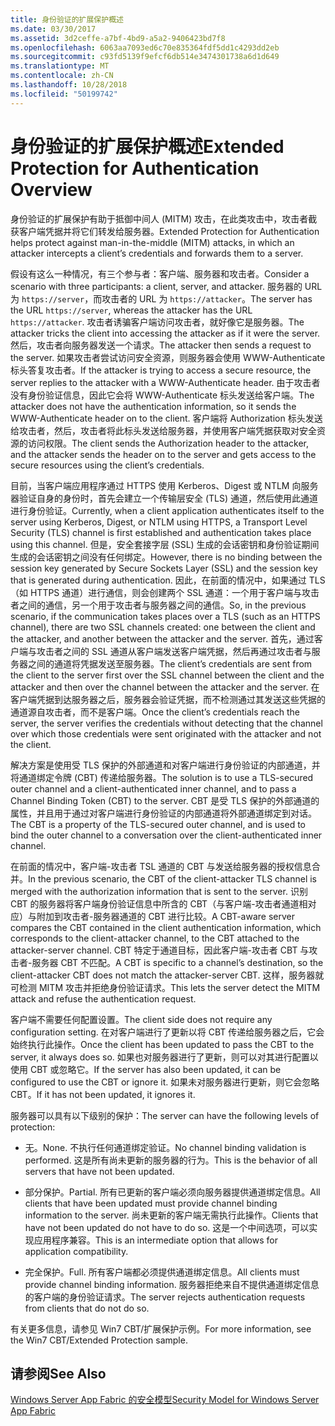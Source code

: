 ```yaml
---
title: 身份验证的扩展保护概述
ms.date: 03/30/2017
ms.assetid: 3d2ceffe-a7bf-4bd9-a5a2-9406423bd7f8
ms.openlocfilehash: 6063aa7093ed6c70e835364fdf5dd1c4293dd2eb
ms.sourcegitcommit: c93fd5139f9efcf6db514e3474301738a6d1d649
ms.translationtype: MT
ms.contentlocale: zh-CN
ms.lasthandoff: 10/28/2018
ms.locfileid: "50199742"
---
```

# <a name="extended-protection-for-authentication-overview"></a><span data-ttu-id="71762-102">身份验证的扩展保护概述</span><span class="sxs-lookup"><span data-stu-id="71762-102">Extended Protection for Authentication Overview</span></span>
<span data-ttu-id="71762-103">身份验证的扩展保护有助于抵御中间人 (MITM) 攻击，在此类攻击中，攻击者截获客户端凭据并将它们转发给服务器。</span><span class="sxs-lookup"><span data-stu-id="71762-103">Extended Protection for Authentication helps protect against man-in-the-middle (MITM) attacks, in which an attacker intercepts a client’s credentials and forwards them to a server.</span></span>  
  
 <span data-ttu-id="71762-104">假设有这么一种情况，有三个参与者：客户端、服务器和攻击者。</span><span class="sxs-lookup"><span data-stu-id="71762-104">Consider a scenario with three participants: a client, server, and attacker.</span></span> <span data-ttu-id="71762-105">服务器的 URL 为 `https://server`，而攻击者的 URL 为 `https://attacker`。</span><span class="sxs-lookup"><span data-stu-id="71762-105">The server has the URL `https://server`, whereas the attacker has the URL `https://attacker`.</span></span> <span data-ttu-id="71762-106">攻击者诱骗客户端访问攻击者，就好像它是服务器。</span><span class="sxs-lookup"><span data-stu-id="71762-106">The attacker tricks the client into accessing the attacker as if it were the server.</span></span> <span data-ttu-id="71762-107">然后，攻击者向服务器发送一个请求。</span><span class="sxs-lookup"><span data-stu-id="71762-107">The attacker then sends a request to the server.</span></span> <span data-ttu-id="71762-108">如果攻击者尝试访问安全资源，则服务器会使用 WWW-Authenticate 标头答复攻击者。</span><span class="sxs-lookup"><span data-stu-id="71762-108">If the attacker is trying to access a secure resource, the server replies to the attacker with a WWW-Authenticate header.</span></span> <span data-ttu-id="71762-109">由于攻击者没有身份验证信息，因此它会将 WWW-Authenticate 标头发送给客户端。</span><span class="sxs-lookup"><span data-stu-id="71762-109">The attacker does not have the authentication information, so it sends the WWW-Authenticate header on to the client.</span></span> <span data-ttu-id="71762-110">客户端将 Authorization 标头发送给攻击者，然后，攻击者将此标头发送给服务器，并使用客户端凭据获取对安全资源的访问权限。</span><span class="sxs-lookup"><span data-stu-id="71762-110">The client sends the Authorization header to the attacker, and the attacker sends the header on to the server and gets access to the secure resources using the client’s credentials.</span></span>  
  
 <span data-ttu-id="71762-111">目前，当客户端应用程序通过 HTTPS 使用 Kerberos、Digest 或 NTLM 向服务器验证自身的身份时，首先会建立一个传输层安全 (TLS) 通道，然后使用此通道进行身份验证。</span><span class="sxs-lookup"><span data-stu-id="71762-111">Currently, when a client application authenticates itself to the server using Kerberos, Digest, or NTLM using HTTPS, a Transport Level Security (TLS) channel is first established and authentication takes place using this channel.</span></span> <span data-ttu-id="71762-112">但是，安全套接字层 (SSL) 生成的会话密钥和身份验证期间生成的会话密钥之间没有任何绑定。</span><span class="sxs-lookup"><span data-stu-id="71762-112">However, there is no binding between the session key generated by Secure Sockets Layer (SSL) and the session key that is generated during authentication.</span></span> <span data-ttu-id="71762-113">因此，在前面的情况中，如果通过 TLS（如 HTTPS 通道）进行通信，则会创建两个 SSL 通道：一个用于客户端与攻击者之间的通信，另一个用于攻击者与服务器之间的通信。</span><span class="sxs-lookup"><span data-stu-id="71762-113">So, in the previous scenario, if the communication takes places over a TLS (such as an HTTPS channel), there are two SSL channels created: one between the client and the attacker, and another between the attacker and the server.</span></span> <span data-ttu-id="71762-114">首先，通过客户端与攻击者之间的 SSL 通道从客户端发送客户端凭据，然后再通过攻击者与服务器之间的通道将凭据发送至服务器。</span><span class="sxs-lookup"><span data-stu-id="71762-114">The client’s credentials are sent from the client to the server first over the SSL channel between the client and the attacker and then over the channel between the attacker and the server.</span></span> <span data-ttu-id="71762-115">在客户端凭据到达服务器之后，服务器会验证凭据，而不检测通过其发送这些凭据的通道源自攻击者，而不是客户端。</span><span class="sxs-lookup"><span data-stu-id="71762-115">Once the client’s credentials reach the server, the server verifies the credentials without detecting that the channel over which those credentials were sent originated with the attacker and not the client.</span></span>  
  
 <span data-ttu-id="71762-116">解决方案是使用受 TLS 保护的外部通道和对客户端进行身份验证的内部通道，并将通道绑定令牌 (CBT) 传递给服务器。</span><span class="sxs-lookup"><span data-stu-id="71762-116">The solution is to use a TLS-secured outer channel and a client-authenticated inner channel, and to pass a Channel Binding Token (CBT) to the server.</span></span> <span data-ttu-id="71762-117">CBT 是受 TLS 保护的外部通道的属性，并且用于通过对客户端进行身份验证的内部通道将外部通道绑定到对话。</span><span class="sxs-lookup"><span data-stu-id="71762-117">The CBT is a property of the TLS-secured outer channel, and is used to bind the outer channel to a conversation over the client-authenticated inner channel.</span></span>  
  
 <span data-ttu-id="71762-118">在前面的情况中，客户端-攻击者 TSL 通道的 CBT 与发送给服务器的授权信息合并。</span><span class="sxs-lookup"><span data-stu-id="71762-118">In the previous scenario, the CBT of the client-attacker TLS channel is merged with the authorization information that is sent to the server.</span></span> <span data-ttu-id="71762-119">识别 CBT 的服务器将客户端身份验证信息中所含的 CBT（与客户端-攻击者通道相对应）与附加到攻击者-服务器通道的 CBT 进行比较。</span><span class="sxs-lookup"><span data-stu-id="71762-119">A CBT-aware server compares the CBT contained in the client authentication information, which corresponds to the client-attacker channel, to the CBT attached to the attacker-server channel.</span></span> <span data-ttu-id="71762-120">CBT 特定于通道目标，因此客户端-攻击者 CBT 与攻击者-服务器 CBT 不匹配。</span><span class="sxs-lookup"><span data-stu-id="71762-120">A CBT is specific to a channel’s destination, so the client-attacker CBT does not match the attacker-server CBT.</span></span> <span data-ttu-id="71762-121">这样，服务器就可检测 MITM 攻击并拒绝身份验证请求。</span><span class="sxs-lookup"><span data-stu-id="71762-121">This lets the server detect the MITM attack and refuse the authentication request.</span></span>  
  
 <span data-ttu-id="71762-122">客户端不需要任何配置设置。</span><span class="sxs-lookup"><span data-stu-id="71762-122">The client side does not require any configuration setting.</span></span> <span data-ttu-id="71762-123">在对客户端进行了更新以将 CBT 传递给服务器之后，它会始终执行此操作。</span><span class="sxs-lookup"><span data-stu-id="71762-123">Once the client has been updated to pass the CBT to the server, it always does so.</span></span> <span data-ttu-id="71762-124">如果也对服务器进行了更新，则可以对其进行配置以使用 CBT 或忽略它。</span><span class="sxs-lookup"><span data-stu-id="71762-124">If the server has also been updated, it can be configured to use the CBT or ignore it.</span></span> <span data-ttu-id="71762-125">如果未对服务器进行更新，则它会忽略 CBT。</span><span class="sxs-lookup"><span data-stu-id="71762-125">If it has not been updated, it ignores it.</span></span>  
  
 <span data-ttu-id="71762-126">服务器可以具有以下级别的保护：</span><span class="sxs-lookup"><span data-stu-id="71762-126">The server can have the following levels of protection:</span></span>  
  
-   <span data-ttu-id="71762-127">无。</span><span class="sxs-lookup"><span data-stu-id="71762-127">None.</span></span> <span data-ttu-id="71762-128">不执行任何通道绑定验证。</span><span class="sxs-lookup"><span data-stu-id="71762-128">No channel binding validation is performed.</span></span> <span data-ttu-id="71762-129">这是所有尚未更新的服务器的行为。</span><span class="sxs-lookup"><span data-stu-id="71762-129">This is the behavior of all servers that have not been updated.</span></span>  
  
-   <span data-ttu-id="71762-130">部分保护。</span><span class="sxs-lookup"><span data-stu-id="71762-130">Partial.</span></span> <span data-ttu-id="71762-131">所有已更新的客户端必须向服务器提供通道绑定信息。</span><span class="sxs-lookup"><span data-stu-id="71762-131">All clients that have been updated must provide channel binding information to the server.</span></span> <span data-ttu-id="71762-132">尚未更新的客户端无需执行此操作。</span><span class="sxs-lookup"><span data-stu-id="71762-132">Clients that have not been updated do not have to do so.</span></span> <span data-ttu-id="71762-133">这是一个中间选项，可以实现应用程序兼容。</span><span class="sxs-lookup"><span data-stu-id="71762-133">This is an intermediate option that allows for application compatibility.</span></span>  
  
-   <span data-ttu-id="71762-134">完全保护。</span><span class="sxs-lookup"><span data-stu-id="71762-134">Full.</span></span> <span data-ttu-id="71762-135">所有客户端都必须提供通道绑定信息。</span><span class="sxs-lookup"><span data-stu-id="71762-135">All clients must provide channel binding information.</span></span> <span data-ttu-id="71762-136">服务器拒绝来自不提供通道绑定信息的客户端的身份验证请求。</span><span class="sxs-lookup"><span data-stu-id="71762-136">The server rejects authentication requests from clients that do not do so.</span></span>  
  
 <span data-ttu-id="71762-137">有关更多信息，请参见 Win7 CBT/扩展保护示例。</span><span class="sxs-lookup"><span data-stu-id="71762-137">For more information, see the Win7 CBT/Extended Protection sample.</span></span>  
  
## <a name="see-also"></a><span data-ttu-id="71762-138">请参阅</span><span class="sxs-lookup"><span data-stu-id="71762-138">See Also</span></span>  
 [<span data-ttu-id="71762-139">Windows Server App Fabric 的安全模型</span><span class="sxs-lookup"><span data-stu-id="71762-139">Security Model for Windows Server App Fabric</span></span>](https://go.microsoft.com/fwlink/?LinkID=201279&clcid=0x409)

